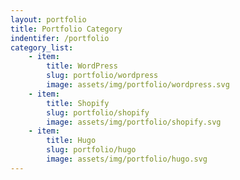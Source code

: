 ```yaml
---
layout: portfolio
title: Portfolio Category
indentifer: /portfolio
category_list:
    - item:
        title: WordPress
        slug: portfolio/wordpress
        image: assets/img/portfolio/wordpress.svg
    - item:
        title: Shopify
        slug: portfolio/shopify
        image: assets/img/portfolio/shopify.svg
    - item:
        title: Hugo
        slug: portfolio/hugo
        image: assets/img/portfolio/hugo.svg
---
```


